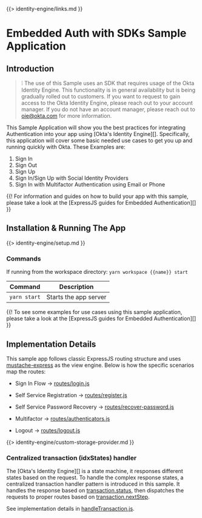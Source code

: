 {{> identity-engine/links.md }}

# Embedded Auth with SDKs Sample Application

## Introduction

> :grey_exclamation: The use of this Sample uses an SDK that requires usage of the Okta Identity Engine. This functionality is in general availability but is being gradually rolled out to customers. If you want
to request to gain access to the Okta Identity Engine, please reach out to your account manager. If you do not have an account manager, please reach out to oie@okta.com for more information.

This Sample Application will show you the best practices for integrating Authentication into your app
using [Okta's Identity Engine][]. Specifically, this application will cover some basic needed use cases to get you up and running quickly with Okta.
These Examples are:

1. Sign In
2. Sign Out
3. Sign Up
4. Sign In/Sign Up with Social Identity Providers
5. Sign In with Multifactor Authentication using Email or Phone

{{! For information and guides on how to build your app with this sample, please take a look at the [ExpressJS guides for Embedded Authentication][] }}

## Installation & Running The App

{{> identity-engine/setup.md }}

### Commands

If running from the workspace directory: `yarn workspace {{name}} start`

| Command               | Description                    |
| --------------------- | ------------------------------ |
| `yarn start`          | Starts the app server |

{{! To see some examples for use cases using this sample application, please take a look at the [ExpressJS guides for Embedded Authentication][] }}

## Implementation Details

This sample app follows classic ExpressJS routing structure and uses [mustache-express](https://www.npmjs.com/package/mustache-express) as the view engine. Below is how the specific scenarios map the routes:

* Sign In Flow -> [routes/login.js](./web-server/routes/login.js)

* Self Service Registration -> [routes/register.js](./web-server/routes/register.js)

* Self Service Password Recovery ->  [routes/recover-password.js](./web-server/routes/recover-password.js)

* Multifactor -> [routes/authenticators.js](./web-server/routes/authenticators.js)

* Logout -> [routes/logout.js](./web-server/routes/logout.js)

{{> identity-engine/custom-storage-provider.md }}

### Centralized transaction (idxStates) handler

The [Okta's Identity Engine][] is a state machine, it responses different states based on the request. To handle the complex response states, a centralized transaction handler pattern is introduced in this sample. It handles the response based on [transaction.status](https://github.com/okta/okta-auth-js/blob/master/docs/idx.md#status), then dispatches the requests to proper routes based on [transaction.nextStep](https://github.com/okta/okta-auth-js/blob/master/docs/idx.md#nextstep).

See implementation details in [handleTransaction.js](./web-server/utils/handleTransaction.js).
